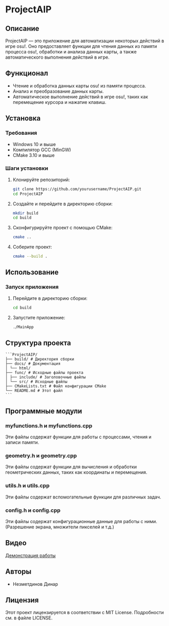 # ProjectAIP

## Описание

ProjectAIP — это приложение для автоматизации некоторых действий в игре osu!. Оно предоставляет функции для чтения данных из памяти процесса osu!, обработки и анализа данных карты, а также автоматического выполнения действий в игре.

## Функционал

- Чтение и обработка данных карты osu! из памяти процесса.
- Анализ и преобразование данных карты.
- Автоматическое выполнение действий в игре osu!, таких как перемещение курсора и нажатие клавиш.

## Установка

### Требования

- Windows 10 и выше
- Компилятор GCC (MinGW)
- CMake 3.10 и выше

### Шаги установки

1. Клонируйте репозиторий:

    ```bash
    git clone https://github.com/yourusername/ProjectAIP.git
    cd ProjectAIP
    ```

2. Создайте и перейдите в директорию сборки:

    ```bash
    mkdir build
    cd build
    ```

3. Сконфигурируйте проект с помощью CMake:

    ```bash
    cmake ..
    ```

4. Соберите проект:

    ```bash
    cmake --build .
    ```

## Использование

### Запуск приложения

1. Перейдите в директорию сборки:

    ```bash
    cd build
    ```

2. Запустите приложение:

    ```bash
    ./MainApp
    ```

## Структура проекта

    ```ProjectAIP/
    ├── build/ # Директория сборки
    ├── docs/ # Документация
    │ └── html/
    ├── func/ # Исходные файлы проекта
    │ ├── include/ # Заголовочные файлы
    │ └── src/ # Исходные файлы
    ├── CMakeLists.txt # Файл конфигурации CMake
    └── README.md # Этот файл
    ```


## Программные модули

### myfunctions.h и myfunctions.cpp

Эти файлы содержат функции для работы с процессами, чтения и записи памяти.

### geometry.h и geometry.cpp

Эти файлы содержат функции для вычисления и обработки геометрических данных, таких как координаты и перемещения.

### utils.h и utils.cpp

Эти файлы содержат вспомогательные функции для различных задач.

### config.h и config.cpp

Эти файлы содержат конфигурационные данные для работы с ними. (Разрешение экрана, множители пикселей и т.д.)

## Видео

[Демонстрация работы](https://youtu.be/5dQiheZRN3Q)

## Авторы

- Незметдинов Динар

## Лицензия

Этот проект лицензируется в соответствии с MIT License. Подробности см. в файле LICENSE.
